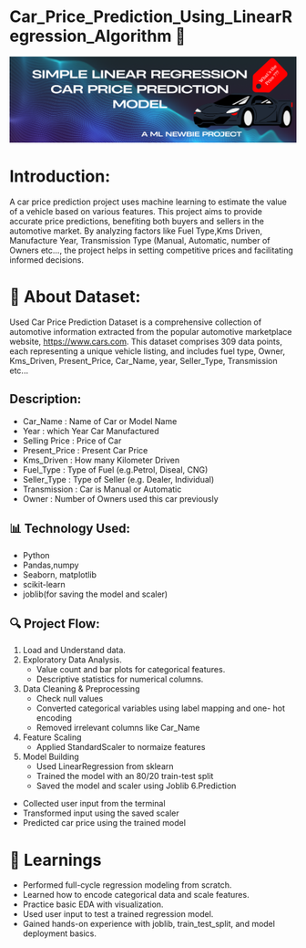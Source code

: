 # Car_Price_Prediction_Using_LinearRegression_Algorithm 🚗
![Image Alt](1712922090733.png)

# Introduction:

A car price prediction project uses machine learning to estimate the value of a vehicle based on various features. This project aims to provide accurate price predictions, benefiting both buyers and sellers in the automotive market. By analyzing factors like  Fuel Type,Kms Driven, Manufacture Year,  Transmission Type (Manual, Automatic, number of Owners etc..., the project helps in setting competitive prices and facilitating informed decisions. 

#  📂 About Dataset:
Used Car Price Prediction Dataset is a comprehensive collection of automotive information extracted from the popular automotive marketplace website, https://www.cars.com. This dataset comprises 309 data points, each representing a unique vehicle listing, and includes fuel type, Owner, Kms_Driven, Present_Price, Car_Name, year, Seller_Type, Transmission etc...

## Description:
* Car_Name : Name of Car or Model Name
* Year : which Year Car Manufactured
* Selling Price : Price of Car
* Present_Price : Present Car Price
* Kms_Driven : How many Kilometer Driven
* Fuel_Type : Type of Fuel (e.g.Petrol, Diseal, CNG)
* Seller_Type : Type of Seller (e.g. Dealer, Individual)
* Transmission : Car is Manual or Automatic
* Owner : Number of Owners used this car previously

## 📊 Technology Used:
* Python
* Pandas,numpy
* Seaborn, matplotlib
* scikit-learn
* joblib(for saving the model and scaler)


## 🔍 Project Flow:
1. Load and Understand data.
2. Exploratory Data Analysis.
   * Value count and bar plots for categorical features.
   * Descriptive statistics for numerical columns.
3. Data Cleaning & Preprocessing
   * Check null values
   * Converted categorical variables using label mapping and one- hot encoding
   * Removed irrelevant columns like Car_Name
4. Feature Scaling
   * Applied StandardScaler to normaize features
5. Model Building
   * Used LinearRegression from sklearn
   * Trained the model with an 80/20 train-test split
   * Saved the model and scaler using Joblib
6.Prediction
 * Collected user input from the terminal
 * Transformed input using the saved scaler
 * Predicted car price using the trained model

# 📌 Learnings
* Performed full-cycle regression modeling from scratch.
* Learned how to encode categorical data and scale features.
* Practice basic EDA with visualization.
* Used user input to test a trained regression model.
* Gained hands-on experience with joblib, train_test_split, and model deployment basics.
